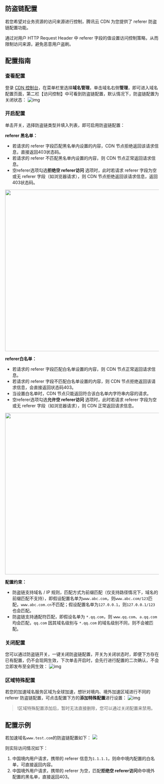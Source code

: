## 防盗链配置

若您希望对业务资源的访问来源进行控制，腾讯云 CDN 为您提供了 referer 防盗链配置功能。

通过对用户 HTTP Request Header 中 referer 字段的值设置访问控制策略，从而限制访问来源，避免恶意用户盗刷。



## 配置指南

### 查看配置

登录 [CDN 控制台](https://console.cloud.tencent.com/cdn)，在菜单栏里选择**域名管理**，单击域名右侧**管理**，即可进入域名配置页面，第二栏【访问控制】中可看到防盗链配置，默认情况下，防盗链配置为关闭状态：
![img](https://main.qcloudimg.com/raw/810f2995b21f3c93d706775a31ed6b3e.png)

### 开启配置

单击开关，选择防盗链类型并填入列表，即可启用防盗链配置：


**referer 黑名单：**

- 若请求的 referer 字段匹配黑名单内设置的内容，CDN 节点拒绝返回该请求信息，直接返回403状态码。
- 若请求的 referer 不匹配黑名单内设置的内容，则 CDN 节点正常返回请求信息。
- 空referer选项勾选**拒绝空 referer访问** 选项时，此时若请求 referer 字段为空或无 referer 字段（如浏览器请求），则 CDN 节点拒绝返回该请求信息，返回403状态码。

<img src="https://qcloudimg.tencent-cloud.cn/raw/a4d464b0ca1fe91eff1831d18acb8280.png" width="530px">


**referer白名单：**

- 若请求的 referer 字段匹配白名单设置的内容，则 CDN 节点正常返回请求信息。
- 若请求的 referer 字段不匹配白名单设置的内容，则 CDN 节点拒绝返回该请求信息，会直接返回状态码403。
- 当设置白名单时，CDN 节点只能返回符合该白名单内字符串内容的请求。
- 空referer选项勾选**允许空 referer访问** 选项时，此时若请求 referer 字段为空或无 referer 字段（如浏览器请求），则 CDN 正常返回请求信息。

<img src="https://qcloudimg.tencent-cloud.cn/raw/68f280cd104a2e3ff5211481758f8682.png" width="530px">

**配置约束：**

- 防盗链支持域名 / IP 规则，匹配方式为前缀匹配（仅支持路径情况下，域名的前缀匹配不支持），即假设配置名单为`www.abc.com`，则`www.abc.com/123`匹配，`www.abc.com.cn`不匹配；假设配置名单为`127.0.0.1`，则`127.0.0.1/123`也会匹配。
- 防盗链支持通配符匹配，即假设名单为 `*.qq.com`，则 `www.qq.com`、`a.qq.com` 均会匹配，`qq.com` 因其域名级别与 `*.qq.com` 的域名级别不同，则不会被匹配。

### 关闭配置

您可以通过防盗链开关，一键关闭防盗链配置，开关为关闭状态时，即便下方存在已有配置，仍不会现网生效，下次单击开启时，会先行进行配置的二次确认，不会立即发布至全网生效：
![img](https://main.qcloudimg.com/raw/90d1aafb98fb2a92543bc48e05335abd.png)

### 区域特殊配置

若您的加速域名服务区域为全球加速，想针对境内、境外加速区域进行不同的 referer 防盗链配置，可点击配置下方的**添加特殊配置**进行设置：
![img](https://main.qcloudimg.com/raw/1f52eec731c4b62d9e87d7c414641862.png)

> !区域特殊配置添加后，暂时无法直接删除，您可以通过关闭配置来禁用。

## 配置示例

若加速域名`www.test.com`的防盗链配置如下：
![](https://qcloudimg.tencent-cloud.cn/raw/1d2a0382dda6e0b46458665edb3116bc.png)

则实际访问情况如下：

1. 中国境内用户请求，携带的 referer 信息为`1.1.1.1`，则命中境内配置的白名单，可直接返回内容。
2. 中国境外用户请求，携带的 referer 为空，匹配**拒绝空 referer访问**命中境外配置的黑名单，直接返回403。

